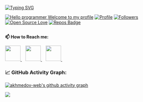 
[![Typing SVG](https://readme-typing-svg.herokuapp.com?color=%2336BCF7&center=true&vCenter=true&width=600&lines=Hi+there+👋,+I+am+Shohbaxt+Ahmedov;+Welcome+to+My+Profile!;Over+1+years+of+programming+experience;Live+in+Uzbekistan;Always+learning+new+things+;Junior+Full+Stack+Developer)](https://git.io/typing-svg)

[![Hello programmer Welcome to my profile](https://img.shields.io/badge/Hello_Developers-Welcome-gold.svg?style=flat&logo=github)](https://github.com/akhmedov-web) [![Profile](https://Visitor-badge.glitch.me/badge?page_id=akhmedov-web.profileviews-badge)](https://github.com/akhmedov-web) [![Followers](https://img.shields.io/github/followers/akhmedov-web?style=social)](https://github.com/akhmedov-web?tab=followers) [![Open Source Love](https://badges.frapsoft.com/os/v2/open-source.svg?v=103)](https://github.com/akhmedov-web) [![Repos Badge](https://badges.pufler.dev/repos/akhmedov-web/)](https://github.com/akhmedov-web?tab=repositories)

##

**📫 How to Reach me:**

<a href="https://www.instagram.com/akhmedov_code/"> <img src="https://img.icons8.com/fluent/48/000000/instagram-new.png" width="50px"/> </a>&nbsp;&nbsp;
<a href="https://facebook.com/shohbaxt.ahmedov"> <img src="https://img.icons8.com/fluency/48/000000/facebook.png" width="50px"/> </a>&nbsp;&nbsp;
<a href="https://t.me/akhmedov_blogs"> <img src="https://img.icons8.com/fluency/48/000000/telegram-app.png" width="50px"/> </a>&nbsp;&nbsp;

<!--   GitHub stats graph -->
### 📈 GitHub Activity Graph:
[![akhmedov-web's github activity graph](https://activity-graph.herokuapp.com/graph?username=akhmedov-web&theme=react-dark)](https://github.com/akhmedov-web/github-readme-activity-graph)


<img src="https://github-readme-streak-stats.herokuapp.com/?user=akhmedov-web"></img>
